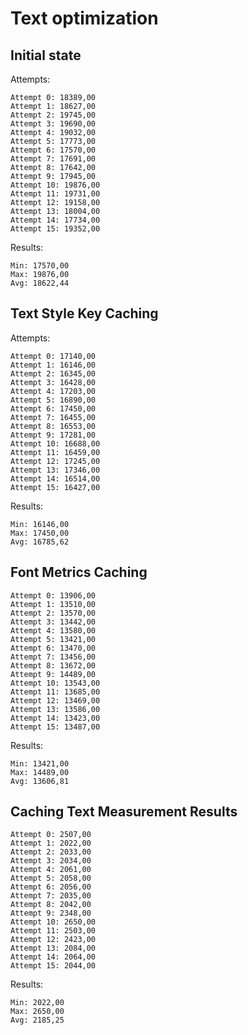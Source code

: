 ﻿# Text optimization

## Initial state

Attempts:

```
Attempt 0: 18389,00
Attempt 1: 18627,00
Attempt 2: 19745,00
Attempt 3: 19690,00
Attempt 4: 19032,00
Attempt 5: 17773,00
Attempt 6: 17570,00
Attempt 7: 17691,00
Attempt 8: 17642,00
Attempt 9: 17945,00
Attempt 10: 19876,00
Attempt 11: 19731,00
Attempt 12: 19158,00
Attempt 13: 18004,00
Attempt 14: 17734,00
Attempt 15: 19352,00
```

Results:

```
Min: 17570,00
Max: 19876,00
Avg: 18622,44
```

## Text Style Key Caching

Attempts:

```
Attempt 0: 17140,00
Attempt 1: 16146,00
Attempt 2: 16345,00
Attempt 3: 16428,00
Attempt 4: 17203,00
Attempt 5: 16890,00
Attempt 6: 17450,00
Attempt 7: 16455,00
Attempt 8: 16553,00
Attempt 9: 17281,00
Attempt 10: 16688,00
Attempt 11: 16459,00
Attempt 12: 17245,00
Attempt 13: 17346,00
Attempt 14: 16514,00
Attempt 15: 16427,00
```

Results:

```
Min: 16146,00
Max: 17450,00
Avg: 16785,62
```

## Font Metrics Caching

```
Attempt 0: 13906,00
Attempt 1: 13510,00
Attempt 2: 13570,00
Attempt 3: 13442,00
Attempt 4: 13580,00
Attempt 5: 13421,00
Attempt 6: 13470,00
Attempt 7: 13456,00
Attempt 8: 13672,00
Attempt 9: 14489,00
Attempt 10: 13543,00
Attempt 11: 13685,00
Attempt 12: 13469,00
Attempt 13: 13586,00
Attempt 14: 13423,00
Attempt 15: 13487,00
```

Results:

```
Min: 13421,00
Max: 14489,00
Avg: 13606,81
```

## Caching Text Measurement Results

```
Attempt 0: 2507,00
Attempt 1: 2022,00
Attempt 2: 2033,00
Attempt 3: 2034,00
Attempt 4: 2061,00
Attempt 5: 2058,00
Attempt 6: 2056,00
Attempt 7: 2035,00
Attempt 8: 2042,00
Attempt 9: 2348,00
Attempt 10: 2650,00
Attempt 11: 2503,00
Attempt 12: 2423,00
Attempt 13: 2084,00
Attempt 14: 2064,00
Attempt 15: 2044,00
```

Results:

```
Min: 2022,00
Max: 2650,00
Avg: 2185,25
```